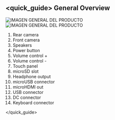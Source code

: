 ## <quick_guide> General Overview

![IMAGEN GENERAL DEL PRODUCTO](http://static.energysistem.com/images/manuals/39903/5419b4f3b6ff8.jpg)
![IMAGEN GENERAL DEL PRODUCTO](http://static.energysistem.com/images/manuals/39903/5419b4e4455b6.jpg )

1. Rear camera
2. Front camera
3. Speakers
4. Power button
5. Volume control +
6. Volume control -
7. Touch panel
8. microSD slot
9. Headphone output
10. microUSB connector
11. microHDMI out
12. USB connector
13. DC connector
14. Keyboard connector

</quick_guide>
